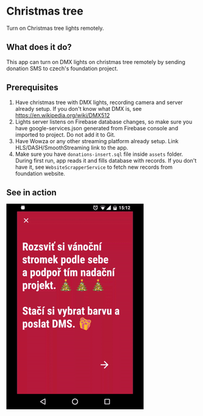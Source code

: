 # Christmas tree
Turn on Christmas tree lights remotely.

## What does it do?
This app can turn on DMX lights on christmas tree remotely by sending donation SMS to czech's foundation project.

## Prerequisites
1. Have christmas tree with DMX lights, recording camera and server already setup. If you don't know what DMX is, see https://en.wikipedia.org/wiki/DMX512
2. Lights server listens on Firebase database changes, so make sure you have google-services.json generated from Firebase console and imported to project. Do not add it to Git.
3. Have Wowza or any other streaming platform already setup. Link HLS/DASH/SmoothStreaming link to the app. 
4. Make sure you have `donations-insert.sql` file inside `assets` folder. During first run, app reads it and fills database with records. If you don't have it, see `WebsiteScrapperService` to fetch new records from foundation website.

## See in action

![alt tag](https://raw.githubusercontent.com/michalkejzlar/christmas-tree/master/christmas-tree.gif)
